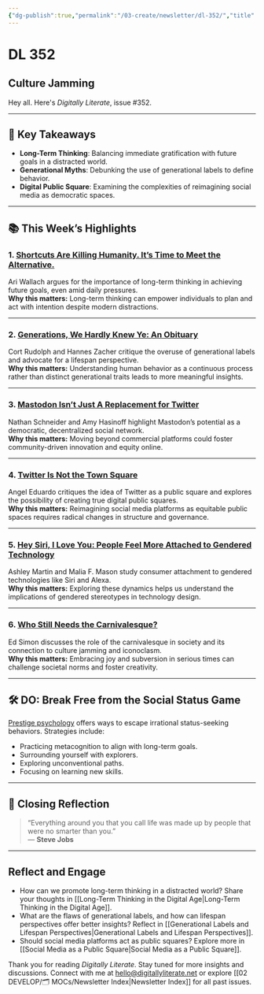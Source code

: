 ```yaml
---
{"dg-publish":true,"permalink":"/03-create/newsletter/dl-352/","title":"Culture Jamming","tags":["data","education","facebook","futures","identity","privacy","social-media"]}
---
```



# DL 352

## Culture Jamming

Hey all. Here's _Digitally Literate_, issue #352.

---

## 🔖 Key Takeaways

- **Long-Term Thinking**: Balancing immediate gratification with future goals in a distracted world.  
- **Generational Myths**: Debunking the use of generational labels to define behavior.  
- **Digital Public Square**: Examining the complexities of reimagining social media as democratic spaces.

---

## 📚 This Week’s Highlights

### 1. **[Shortcuts Are Killing Humanity. It’s Time to Meet the Alternative.](https://www.youtube.com/watch?v=NY6rsYRhtNc)**  
Ari Wallach argues for the importance of long-term thinking in achieving future goals, even amid daily pressures.  
**Why this matters:** Long-term thinking can empower individuals to plan and act with intention despite modern distractions.

---

### 2. **[Generations, We Hardly Knew Ye: An Obituary](https://www.researchgate.net/publication/360433796_Generations_We_Hardly_Knew_Ye_An_Obituary)**  
Cort Rudolph and Hannes Zacher critique the overuse of generational labels and advocate for a lifespan perspective.  
**Why this matters:** Understanding human behavior as a continuous process rather than distinct generational traits leads to more meaningful insights.

---

### 3. **[Mastodon Isn’t Just A Replacement for Twitter](https://www.noemamag.com/mastodon-isnt-just-a-replacement-for-twitter/)**  
Nathan Schneider and Amy Hasinoff highlight Mastodon’s potential as a democratic, decentralized social network.  
**Why this matters:** Moving beyond commercial platforms could foster community-driven innovation and equity online.

---

### 4. **[Twitter Is Not the Town Square](https://quillette.com/2022-11-23/twitter-is-not-the-town-square/)**  
Angel Eduardo critiques the idea of Twitter as a public square and explores the possibility of creating true digital public squares.  
**Why this matters:** Reimagining social media platforms as equitable public spaces requires radical changes in structure and governance.

---

### 5. **[Hey Siri, I Love You: People Feel More Attached to Gendered Technology](https://www.sciencedirect.com/science/article/abs/pii/S0022103122001214)**  
Ashley Martin and Malia F. Mason study consumer attachment to gendered technologies like Siri and Alexa.  
**Why this matters:** Exploring these dynamics helps us understand the implications of gendered stereotypes in technology design.

---

### 6. **[Who Still Needs the Carnivalesque?](https://thebaffler.com/latest/who-still-needs-the-carnivalesque-simon)**  
Ed Simon discusses the role of the carnivalesque in society and its connection to culture jamming and iconoclasm.  
**Why this matters:** Embracing joy and subversion in serious times can challenge societal norms and foster creativity.

---

## 🛠️ DO: Break Free from the Social Status Game

[Prestige psychology](https://nesslabs.com/prestige-psychology) offers ways to escape irrational status-seeking behaviors. Strategies include:

- Practicing metacognition to align with long-term goals.  
- Surrounding yourself with explorers.  
- Exploring unconventional paths.  
- Focusing on learning new skills.

---

## 🌟 Closing Reflection

> “Everything around you that you call life was made up by people that were no smarter than you.”  
> — **Steve Jobs**

---

## Reflect and Engage

- How can we promote long-term thinking in a distracted world? Share your thoughts in [[Long-Term Thinking in the Digital Age\|Long-Term Thinking in the Digital Age]].  
- What are the flaws of generational labels, and how can lifespan perspectives offer better insights? Reflect in [[Generational Labels and Lifespan Perspectives\|Generational Labels and Lifespan Perspectives]].  
- Should social media platforms act as public squares? Explore more in [[Social Media as a Public Square\|Social Media as a Public Square]].

Thank you for reading _Digitally Literate_. Stay tuned for more insights and discussions. Connect with me at [hello@digitallyliterate.net](mailto:hello@digitallyliterate.net) or explore [[02 DEVELOP/🗂️ MOCs/Newsletter Index\|Newsletter Index]] for all past issues.
